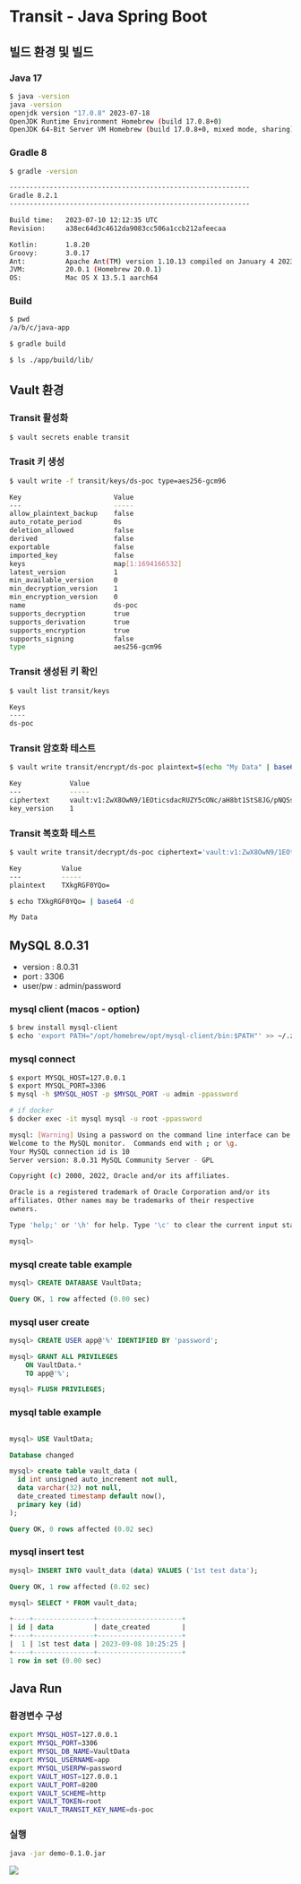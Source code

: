 # Transit - Java Spring Boot

## 빌드 환경 및 빌드

### Java 17

```bash
$ java -version
java -version                
openjdk version "17.0.8" 2023-07-18
OpenJDK Runtime Environment Homebrew (build 17.0.8+0)
OpenJDK 64-Bit Server VM Homebrew (build 17.0.8+0, mixed mode, sharing)
```

### Gradle 8

```bash
$ gradle -version

------------------------------------------------------------
Gradle 8.2.1
------------------------------------------------------------

Build time:   2023-07-10 12:12:35 UTC
Revision:     a38ec64d3c4612da9083cc506a1ccb212afeecaa

Kotlin:       1.8.20
Groovy:       3.0.17
Ant:          Apache Ant(TM) version 1.10.13 compiled on January 4 2023
JVM:          20.0.1 (Homebrew 20.0.1)
OS:           Mac OS X 13.5.1 aarch64
```

### Build

```bash
$ pwd
/a/b/c/java-app

$ gradle build

$ ls ./app/build/lib/
```


## Vault 환경

### Transit 활성화

```bash
$ vault secrets enable transit
```

### Trasit 키 생성

```bash
$ vault write -f transit/keys/ds-poc type=aes256-gcm96

Key                       Value
---                       -----
allow_plaintext_backup    false
auto_rotate_period        0s
deletion_allowed          false
derived                   false
exportable                false
imported_key              false
keys                      map[1:1694166532]
latest_version            1
min_available_version     0
min_decryption_version    1
min_encryption_version    0
name                      ds-poc
supports_decryption       true
supports_derivation       true
supports_encryption       true
supports_signing          false
type                      aes256-gcm96
```

### Transit 생성된 키 확인

```bash
$ vault list transit/keys

Keys
----
ds-poc
```

### Transit 암호화 테스트

```bash
$ vault write transit/encrypt/ds-poc plaintext=$(echo "My Data" | base64)

Key            Value
---            -----
ciphertext     vault:v1:ZwX8OwN9/1EOticsdacRUZY5cONc/aH8bt1StS8JG/pNQSsP
key_version    1
```

### Transit 복호화 테스트

```bash
$ vault write transit/decrypt/ds-poc ciphertext='vault:v1:ZwX8OwN9/1EOticsdacRUZY5cONc/aH8bt1StS8JG/pNQSsP'

Key          Value
---          -----
plaintext    TXkgRGF0YQo=

$ echo TXkgRGF0YQo= | base64 -d

My Data
```

## MySQL 8.0.31

- version : 8.0.31
- port : 3306
- user/pw : admin/password

### mysql client (macos - option)

```bash
$ brew install mysql-client
$ echo 'export PATH="/opt/homebrew/opt/mysql-client/bin:$PATH"' >> ~/.zshrc
```

### mysql connect

```bash
$ export MYSQL_HOST=127.0.0.1
$ export MYSQL_PORT=3306
$ mysql -h $MYSQL_HOST -p $MYSQL_PORT -u admin -ppassword

# if docker
$ docker exec -it mysql mysql -u root -ppassword

mysql: [Warning] Using a password on the command line interface can be insecure.
Welcome to the MySQL monitor.  Commands end with ; or \g.
Your MySQL connection id is 10
Server version: 8.0.31 MySQL Community Server - GPL

Copyright (c) 2000, 2022, Oracle and/or its affiliates.

Oracle is a registered trademark of Oracle Corporation and/or its
affiliates. Other names may be trademarks of their respective
owners.

Type 'help;' or '\h' for help. Type '\c' to clear the current input statement.

mysql>
```

### mysql create table example

```sql
mysql> CREATE DATABASE VaultData;

Query OK, 1 row affected (0.00 sec)
```

### mysql user create

```sql
mysql> CREATE USER app@'%' IDENTIFIED BY 'password';

mysql> GRANT ALL PRIVILEGES
    ON VaultData.*
    TO app@'%';

mysql> FLUSH PRIVILEGES;
```

### mysql table example

```sql

mysql> USE VaultData;

Database changed

mysql> create table vault_data (
  id int unsigned auto_increment not null,
  data varchar(32) not null,
  date_created timestamp default now(),
  primary key (id)
);

Query OK, 0 rows affected (0.02 sec)
```

### mysql insert test

```sql
mysql> INSERT INTO vault_data (data) VALUES ('1st test data');

Query OK, 1 row affected (0.02 sec)

mysql> SELECT * FROM vault_data;

+----+---------------+---------------------+
| id | data          | date_created        |
+----+---------------+---------------------+
|  1 | 1st test data | 2023-09-08 10:25:25 |
+----+---------------+---------------------+
1 row in set (0.00 sec)
```


## Java Run

### 환경변수 구성
```bash
export MYSQL_HOST=127.0.0.1
export MYSQL_PORT=3306
export MYSQL_DB_NAME=VaultData
export MYSQL_USERNAME=app
export MYSQL_USERPW=password
export VAULT_HOST=127.0.0.1
export VAULT_PORT=8200
export VAULT_SCHEME=http
export VAULT_TOKEN=root
export VAULT_TRANSIT_KEY_NAME=ds-poc
```

### 실행
```bash
java -jar demo-0.1.0.jar
```

![](./images/screenshot_main.png)
